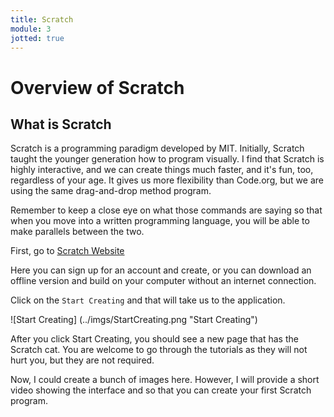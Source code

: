 ```yaml
---
title: Scratch
module: 3
jotted: true
---
```


# Overview of Scratch


## What is Scratch

<!-- video here -->

Scratch is a programming paradigm developed by MIT. Initially, Scratch taught the younger generation how to program visually.  I find that Scratch is highly interactive, and we can create things much faster, and it's fun, too, regardless of your age.  It gives us more flexibility than Code.org, but we are using the same drag-and-drop method program.

Remember to keep a close eye on what those commands are saying so that when you move into a written programming language, you will be able to make parallels between the two.

First, go to [Scratch Website](https://scratch.mit.edu/)

Here you can sign up for an account and create, or you can download an offline version and build on your computer without an internet connection.

Click on the `Start Creating` and that will take us to the application.

![Start Creating] (../imgs/StartCreating.png "Start Creating")

After you click Start Creating, you should see a new page that has the Scratch cat.  You are welcome to go through the tutorials as they will not hurt you, but they are not required.

Now, I could create a bunch of images here.  However, I will provide a short video showing the interface and so that you can create your first Scratch program.

<!-- add video here -->


